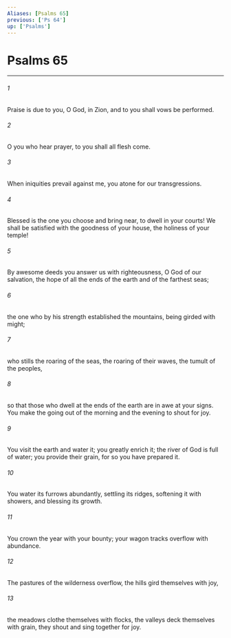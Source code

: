 ```yaml
---
Aliases: [Psalms 65]
previous: ['Ps 64']
up: ['Psalms']
---
```

# Psalms 65

***

 

###### 1 
Praise is due to you, O God, in Zion, 
 and to you shall vows be performed. 
 
 

###### 2 
O you who hear prayer, 
 to you shall all flesh come. 
 
 

###### 3 
When iniquities prevail against me, 
 you atone for our transgressions. 
 
 

###### 4 
Blessed is the one you choose and bring near, 
 to dwell in your courts! 
 We shall be satisfied with the goodness of your house, 
 the holiness of your temple!
 
 

###### 5 
By awesome deeds you answer us with righteousness, 
 O God of our salvation, 
 the hope of all the ends of the earth 
 and of the farthest seas; 
 
 

###### 6 
the one who by his strength established the mountains, 
 being girded with might; 
 
 

###### 7 
who stills the roaring of the seas, 
 the roaring of their waves, 
 the tumult of the peoples, 
 
 

###### 8 
so that those who dwell at the ends of the earth are in awe at your signs. 
 You make the going out of the morning and the evening to shout for joy.
 
 

###### 9 
You visit the earth and water it; 
 you greatly enrich it; 
 the river of God is full of water; 
 you provide their grain, 
 for so you have prepared it. 
 
 

###### 10 
You water its furrows abundantly, 
 settling its ridges, 
 softening it with showers, 
 and blessing its growth. 
 
 

###### 11 
You crown the year with your bounty; 
 your wagon tracks overflow with abundance. 
 
 

###### 12 
The pastures of the wilderness overflow, 
 the hills gird themselves with joy, 
 
 

###### 13 
the meadows clothe themselves with flocks, 
 the valleys deck themselves with grain, 
 they shout and sing together for joy.
 

